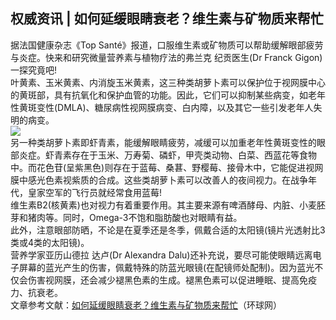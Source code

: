 ## 权威资讯 | 如何延缓眼睛衰老？维生素与矿物质来帮忙  
据法国健康杂志《Top Santé》报道，口服维生素或矿物质可以帮助缓解眼部疲劳与炎症。快来和研究微量营养素与植物疗法的弗兰克 纪贡医生(Dr Franck Gigon)一探究竟吧!  
叶黄素、玉米黄素、内消旋玉米黄素，这三种类胡萝卜素可以保护位于视网膜中心的黄斑部，具有抗氧化和保护血管的功能。因此，它们可以抑制某些病变，如老年性黄斑变性(DMLA)、糖尿病性视网膜病变、白内障，以及其它一些引发老年人失明的病变。  
![](http://cdncms.v-keep.cn/wp-content/uploads/2020/03/timg-67-1024x683.jpg)  
另一种类胡萝卜素即虾青素，能缓解眼睛疲劳，减缓可以加重老年性黄斑变性的眼部炎症。虾青素存在于玉米、万寿菊、磷虾，甲壳类动物、白菜、西蓝花等食物中。而花色苷(呈紫黑色)则存在于蓝莓、桑葚、野樱莓、接骨木中，它能促进视网膜中感光色素视紫质的合成。这些类胡萝卜素可以改善人的夜间视力。在战争年代，皇家空军的飞行员就经常食用蓝莓!  
维生素B2(核黄素)也对视力有着重要作用。其主要来源有啤酒酵母、内脏、小麦胚芽和猪肉等。同时，Omega-3不饱和脂肪酸也对眼睛有益。  
此外，注意眼部防晒，不论是在夏季还是冬季，佩戴合适的太阳镜(镜片光透射比3类或4类的太阳镜)。  
营养学家亚历山德拉 达卢(Dr Alexandra Dalu)还补充说，要尽可能使眼睛远离电子屏幕的蓝光产生的伤害，佩戴特殊的防蓝光眼镜(在配镜师处配制)。因为蓝光不仅会伤害视网膜，还会减少褪黑色素的生成。褪黑色素可以促进睡眠、提高免疫力、抗衰老。  
文章参考文献：<a href="https://health.huanqiu.com/article/9CaKrnK9zZL">如何延缓眼睛衰老？维生素与矿物质来帮忙</a>（环球网）  
